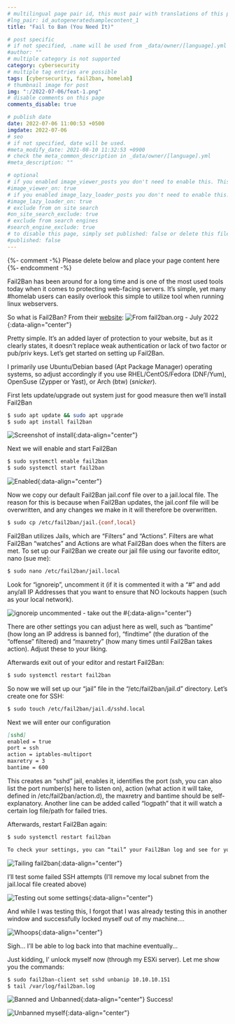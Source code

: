 ```yaml
---
# multilingual page pair id, this must pair with translations of this page. (This name must be unique)
#lng_pair: id_autogeneratedsamplecontent_1
title: "Fail to Ban (You Need It)"

# post specific
# if not specified, .name will be used from _data/owner/[language].yml
#author: ""
# multiple category is not supported
category: cybersecurity
# multiple tag entries are possible
tags: [cybersecurity, fail2ban, homelab]
# thumbnail image for post
img: ":/2022-07-06/feat-1.png"
# disable comments on this page
comments_disable: true

# publish date
date: 2022-07-06 11:00:53 +0500
imgdate: 2022-07-06
# seo
# if not specified, date will be used.
#meta_modify_date: 2021-08-10 11:32:53 +0900
# check the meta_common_description in _data/owner/[language].yml
#meta_description: ""

# optional
# if you enabled image_viewer_posts you don't need to enable this. This is only if image_viewer_posts = false
#image_viewer_on: true
# if you enabled image_lazy_loader_posts you don't need to enable this. This is only if image_lazy_loader_posts = false
#image_lazy_loader_on: true
# exclude from on site search
#on_site_search_exclude: true
# exclude from search engines
#search_engine_exclude: true
# to disable this page, simply set published: false or delete this file
#published: false
---
```


{%- comment -%} Please delete below and place your page content here {%- endcomment -%}

Fail2Ban has been around for a long time and is one of the most used tools today when it comes to protecting web-facing servers. It’s simple, yet many #homelab users can easily overlook this simple to utilize tool when running linux webservers.

So what is Fail2Ban? From their [website](https://www.fail2ban.org):
![From fail2ban.org - July 2022](:/{{page.imgdate}}/feat-1.png){:data-align="center"}

Pretty simple. It’s an added layer of protection to your website, but as it clearly states, it doesn’t replace weak authentication or lack of two factor or pub/priv keys. Let’s get started on setting up Fail2Ban.

I primarily use Ubuntu/Debian based (Apt Package Manager) operating systems, so adjust accordingly if you use RHEL/CentOS/Fedora (DNF/Yum), OpenSuse (Zypper or Yast), or Arch (btw) (*snicker*).

First lets update/upgrade out system just for good measure then we’ll install Fail2Ban

```bash
$ sudo apt update && sudo apt upgrade
$ sudo apt install fail2ban
```

![Screenshot of install](:/{{page.imgdate}}/2.png){:data-align="center"}

Next we will enable and start Fail2Ban

```bash
$ sudo systemctl enable fail2ban
$ sudo systemctl start fail2ban
```

![Enabled](:/{{page.imgdate}}/3.png){:data-align="center"}

Now we copy our default Fail2Ban jail.conf file over to a jail.local file. The reason for this is because when Fail2Ban updates, the jail.conf file will be overwritten, and any changes we make in it will therefore be overwritten.

```bash
$ sudo cp /etc/fail2ban/jail.{conf,local}
```
Fail2Ban utilizes Jails, which are “Filters” and “Actions”. Filters are what Fail2Ban “watches” and Actions are what Fail2Ban does when the filters are met. To set up our Fail2Ban we create our jail file using our favorite editor, nano (sue me):

```bash
$ sudo nano /etc/fail2ban/jail.local
```
Look for “ignoreip”, uncomment it (if it is commented it with a “#” and add any/all IP Addresses that you want to ensure that NO lockouts happen (such as your local network).

![ignoreip uncommented - take out the #](:/{{page.imgdate}}/4.png){:data-align="center"}

There are other settings you can adjust here as well, such as “bantime” (how long an IP address is banned for), “findtime” (the duration of the “offense” filtered) and “maxretry” (how many times until Fail2Ban takes action). Adjust these to your liking.

Afterwards exit out of your editor and restart Fail2Ban:

```bash
$ sudo systemctl restart fail2ban
```
So now we will set up our “jail” file in the “/etc/fail2ban/jail.d” directory. Let’s create one for SSH:

```bash
$ sudo touch /etc/fail2ban/jail.d/sshd.local
```

Next we will enter our configuration

```md
[sshd]
enabled = true
port = ssh
action = iptables-multiport
maxretry = 3
bantime = 600
```
This creates an “sshd” jail, enables it, identifies the port (ssh, you can also list the port number(s) here to listen on), action (what action it will take, defined in /etc/fail2ban/action.d), the maxretry and bantime should be self-explanatory. Another line can be added called “logpath” that it will watch a certain log file/path for failed tries.

Afterwards, restart Fail2Ban again:

```bash
$ sudo systemctl restart fail2ban
```

```bash
To check your settings, you can “tail” your Fail2Ban log and see for yourself
```

![Tailing fail2ban](:/{{page.imgdate}}/5.png){:data-align="center"}

I’ll test some failed SSH attempts (I’ll remove my local subnet from the jail.local file created above)

![Testing out some settings](:/{{page.imgdate}}/6.png){:data-align="center"}

And while I was testing this, I forgot that I was already testing this in another window and successfully locked myself out of my machine….

![Whoops](:/{{page.imgdate}}/7.png){:data-align="center"}


Sigh… I’ll be able to log back into that machine eventually…

Just kidding, I’ unlock myself now (through my ESXi server). Let me show you the commands:

```bash
$ sudo fail2ban-client set sshd unbanip 10.10.10.151
$ tail /var/log/fail2ban.log
```

![Banned and Unbanned](:/{{page.imgdate}}/8.png){:data-align="center"}
Success!

![Unbanned myself](:/{{page.imgdate}}/9.png){:data-align="center"}